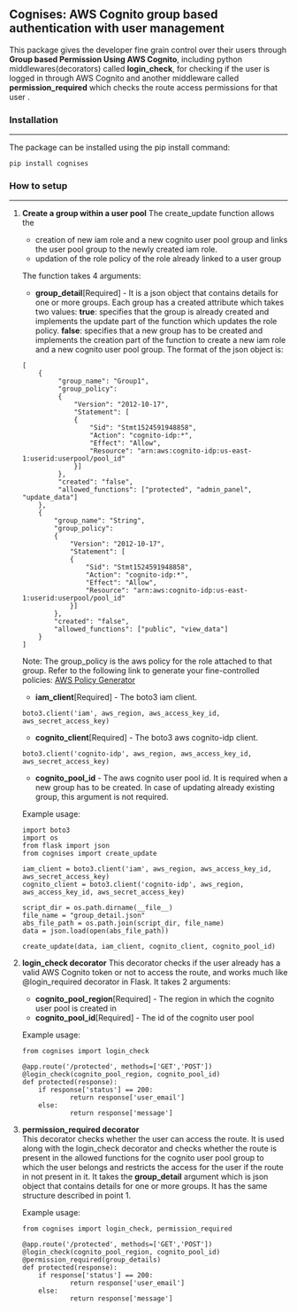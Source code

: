 ﻿Cognises: AWS Cognito group based authentication with user management  
---  

This package gives the developer fine grain control over their users through **Group based Permission Using AWS Cognito**, including python middlewares(decorators) called **login_check**, for checking if the user is logged in through AWS Cognito and another middleware called **permission_required** which checks the route access permissions for that user .


### Installation
---  
The package can be installed using the pip install command:

    pip install cognises

  
### How to setup  
---  

 1. **Create a group within a user pool**
		The create_update function allows the 
	 - creation of new iam role and a new cognito user pool group and links the user pool group to the newly created iam role.
	 - updation of the role policy of the role already linked to a user group

    The function takes 4 arguments:
	 - **group_detail**[Required] - It is a json object that contains details for one or more groups. Each group has a created attribute which takes two values:
	 **true**: specifies that the group is already created and implements the update part of the function which updates the role policy.
	 **false**: specifies that a new group has to be created and implements the creation part of the function to create a new iam role and a new cognito user pool group.
	 The format of the json object is:
	 ```
	[
		 {
	          "group_name": "Group1",
	          "group_policy":
              {
	              "Version": "2012-10-17",
                  "Statement": [
		          {
	                  "Sid": "Stmt1524591948858",
                      "Action": "cognito-idp:*",
                      "Effect": "Allow",
                      "Resource": "arn:aws:cognito-idp:us-east-1:userid:userpool/pool_id"
                  }]
              },
              "created": "false",
              "allowed_functions": ["protected", "admin_panel", "update_data"]
         },
         {
	         "group_name": "String",
	         "group_policy":
             {
		         "Version": "2012-10-17",
                 "Statement": [
		         {
		             "Sid": "Stmt1524591948858",
                     "Action": "cognito-idp:*",
                     "Effect": "Allow",
                     "Resource": "arn:aws:cognito-idp:us-east-1:userid:userpool/pool_id"
                 }]
             },
             "created": "false",
             "allowed_functions": ["public", "view_data"]
         }
    ]
       ```
       Note: The group_policy is the aws policy for the role attached to that group. Refer to the following link to generate your fine-controlled policies:  [AWS Policy Generator](https://awspolicygen.s3.amazonaws.com/policygen.html)  
	 - **iam_client**[Required] - The boto3 iam client.
	 ```
	boto3.client('iam', aws_region, aws_access_key_id, aws_secret_access_key)
    ```
	 - **cognito_client**[Required] - The boto3 aws cognito-idp client.
	 ```
	 boto3.client('cognito-idp', aws_region, aws_access_key_id, aws_secret_access_key)
	 ```
	 - **cognito_pool_id** - The aws cognito user pool id. It is required when a new group has to be created. In case of updating already existing group, this argument is not required.
	 
	Example usage:

	 ```
	 import boto3
	 import os
	 from flask import json
	 from cognises import create_update
	 
	 iam_client = boto3.client('iam', aws_region, aws_access_key_id, aws_secret_access_key)
	 cognito_client = boto3.client('cognito-idp', aws_region, aws_access_key_id, aws_secret_access_key)
	 
	 script_dir = os.path.dirname(__file__)
	 file_name = "group_detail.json"
	 abs_file_path = os.path.join(script_dir, file_name)
	 data = json.load(open(abs_file_path))
	 
	 create_update(data, iam_client, cognito_client, cognito_pool_id)
	 ```

 2. **login_check decorator** 
	 This decorator checks if the user already has a valid AWS Cognito token or not to access the route, and works much like @login_required decorator in Flask.
	 It takes 2 arguments:
	 - **cognito_pool_region**[Required] - The region in which the cognito user pool is created in
	 - **cognito_pool_id**[Required] - The id of the cognito user pool
	 
	 Example usage:

	 ```
	 from cognises import login_check
	 
	 @app.route('/protected', methods=['GET','POST'])
	 @login_check(cognito_pool_region, cognito_pool_id)
	 def protected(response):
		 if response['status'] == 200:
				 return response['user_email']
		 else:
				 return response['message']
	 ```
  
  
 3. **permission_required decorator**   
	 This decorator checks whether the user can access the route. It is used along with the login_check decorator and checks whether the route is present in the allowed functions for the cognito user pool group to which the user belongs and restricts the access for the user if the route in not present in it.
	 It takes the **group_detail** argument which is json object that contains details for one or more groups. It has the same structure described in point 1.
	 

	 Example usage:

	 ```
	 from cognises import login_check, permission_required
	 
	 @app.route('/protected', methods=['GET','POST'])
	 @login_check(cognito_pool_region, cognito_pool_id)
	 @permission_required(group_details)
	 def protected(response):
		 if response['status'] == 200:
				 return response['user_email']
		 else:
				 return response['message']
	 ```

